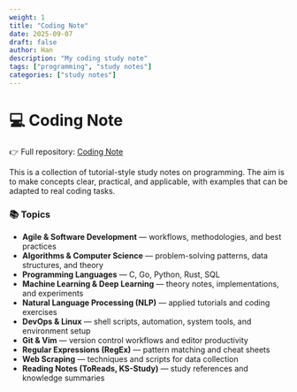 ```yaml
---
weight: 1
title: "Coding Note"
date: 2025-09-07
draft: false
author: Han
description: "My coding study note"
tags: ["programming", "study notes"]
categories: ["study notes"]
---
```


# 💻 Coding Note

👉 Full repository: [Coding Note](https://github.com/Han8931/coding_note)

This is a collection of tutorial-style study notes on programming. The aim is to make concepts clear, practical, and applicable, with examples that can be adapted to real coding tasks.

### 📚 Topics

* **Agile & Software Development** — workflows, methodologies, and best practices
* **Algorithms & Computer Science** — problem-solving patterns, data structures, and theory
* **Programming Languages** — C, Go, Python, Rust, SQL
* **Machine Learning & Deep Learning** — theory notes, implementations, and experiments
* **Natural Language Processing (NLP)** — applied tutorials and coding exercises
* **DevOps & Linux** — shell scripts, automation, system tools, and environment setup
* **Git & Vim** — version control workflows and editor productivity
* **Regular Expressions (RegEx)** — pattern matching and cheat sheets
* **Web Scraping** — techniques and scripts for data collection
* **Reading Notes (ToReads, KS-Study)** — study references and knowledge summaries


